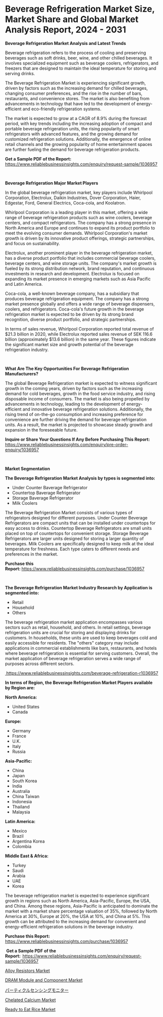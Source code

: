 <p><h1>Beverage Refrigeration Market Size, Market Share and Global Market Analysis Report, 2024 - 2031</h1></p><p><strong>Beverage Refrigeration Market Analysis and Latest Trends</strong></p>
<p><p>Beverage refrigeration refers to the process of cooling and preserving beverages such as soft drinks, beer, wine, and other chilled beverages. It involves specialized equipment such as beverage coolers, refrigerators, and freezers that are designed to maintain the ideal temperature for storing and serving drinks.</p><p>The Beverage Refrigeration Market is experiencing significant growth, driven by factors such as the increasing demand for chilled beverages, changing consumer preferences, and the rise in the number of bars, restaurants, and convenience stores. The market is also benefiting from advancements in technology that have led to the development of energy-efficient and eco-friendly refrigeration systems.</p><p>The market is expected to grow at a CAGR of 8.9% during the forecast period, with key trends including the increasing adoption of compact and portable beverage refrigeration units, the rising popularity of smart refrigerators with advanced features, and the growing demand for customized refrigeration solutions. Additionally, the emergence of online retail channels and the growing popularity of home entertainment spaces are further fueling the demand for beverage refrigeration products.</p></p>
<p><strong>Get a Sample PDF of the Report:&nbsp;</strong> <a href="https://www.reliablebusinessinsights.com/enquiry/request-sample/1036957">https://www.reliablebusinessinsights.com/enquiry/request-sample/1036957</a></p>
<p>&nbsp;</p>
<p><strong>Beverage Refrigeration Major Market Players</strong></p>
<p><p>In the global beverage refrigeration market, key players include Whirlpool Corporation, Electrolux, Daikin Industries, Dover Corporation, Haier, Edgestar, Ford, General Electrics, Coca-cola, and Koolatron. </p><p>Whirlpool Corporation is a leading player in this market, offering a wide range of beverage refrigeration products such as wine coolers, beverage centers, and compact refrigerators. The company has a strong presence in North America and Europe and continues to expand its product portfolio to meet the evolving consumer demands. Whirlpool Corporation's market growth is driven by its innovative product offerings, strategic partnerships, and focus on sustainability.</p><p>Electrolux, another prominent player in the beverage refrigeration market, has a diverse product portfolio that includes commercial beverage coolers, beverage centers, and wine storage units. The company's market growth is fueled by its strong distribution network, brand reputation, and continuous investments in research and development. Electrolux is focused on expanding its market presence in emerging markets such as Asia Pacific and Latin America.</p><p>Coca-cola, a well-known beverage company, has a subsidiary that produces beverage refrigeration equipment. The company has a strong market presence globally and offers a wide range of beverage dispensers, coolers, and refrigerators. Coca-cola's future growth in the beverage refrigeration market is expected to be driven by its strong brand recognition, diverse product portfolio, and strategic partnerships.</p><p>In terms of sales revenue, Whirlpool Corporation reported total revenue of $21.3 billion in 2020, while Electrolux reported sales revenue of SEK 116.6 billion (approximately $13.6 billion) in the same year. These figures indicate the significant market size and growth potential of the beverage refrigeration industry.</p></p>
<p>&nbsp;</p>
<p><strong>What Are The Key Opportunities For Beverage Refrigeration Manufacturers?</strong></p>
<p><p>The global Beverage Refrigeration market is expected to witness significant growth in the coming years, driven by factors such as the increasing demand for cold beverages, growth in the food service industry, and rising disposable income of consumers. The market is also being propelled by advancements in technology, leading to the development of energy-efficient and innovative beverage refrigeration solutions. Additionally, the rising trend of on-the-go consumption and increasing preference for convenience are further driving the demand for beverage refrigeration units. As a result, the market is projected to showcase steady growth and expansion in the foreseeable future.</p></p>
<p><strong>Inquire or Share Your Questions If Any Before Purchasing This Report:</strong> <a href="https://www.reliablebusinessinsights.com/enquiry/pre-order-enquiry/1036957">https://www.reliablebusinessinsights.com/enquiry/pre-order-enquiry/1036957</a></p>
<p>&nbsp;</p>
<p><strong>Market Segmentation</strong></p>
<p><strong>The Beverage Refrigeration Market Analysis by types is segmented into:</strong></p>
<p><ul><li>Under Counter Baverage Refrigerator</li><li>Countertop Baverage Refrigerator</li><li>Storage Baverage Refrigerator</li><li>Milk Coolers</li></ul></p>
<p><p>The Beverage Refrigeration Market consists of various types of refrigerators designed for different purposes. Under Counter Beverage Refrigerators are compact units that can be installed under countertops for easy access to drinks. Countertop Beverage Refrigerators are small units placed on top of countertops for convenient storage. Storage Beverage Refrigerators are larger units designed for storing a larger quantity of beverages. Milk Coolers are specifically designed to keep milk at the ideal temperature for freshness. Each type caters to different needs and preferences in the market.</p></p>
<p><strong>Purchase this Report:&nbsp;</strong><a href="https://www.reliablebusinessinsights.com/purchase/1036957">https://www.reliablebusinessinsights.com/purchase/1036957</a></p>
<p>&nbsp;</p>
<p><strong>The Beverage Refrigeration Market Industry Research by Application is segmented into:</strong></p>
<p><ul><li>Retail</li><li>Household</li><li>Others</li></ul></p>
<p><p>The beverage refrigeration market application encompasses various sectors such as retail, household, and others. In retail settings, beverage refrigeration units are crucial for storing and displaying drinks for customers. In households, these units are used to keep beverages cold and easily accessible for residents. The "others" category may include applications in commercial establishments like bars, restaurants, and hotels where beverage refrigeration is essential for serving customers. Overall, the market application of beverage refrigeration serves a wide range of purposes across different sectors.</p></p>
<p><a href="https://www.reliablebusinessinsights.com/beverage-refrigeration-r1036957">&nbsp;https://www.reliablebusinessinsights.com/beverage-refrigeration-r1036957</a></p>
<p><strong>In terms of Region, the Beverage Refrigeration Market Players available by Region are:</strong></p>
<p>
    <p> <strong> North America: </strong>
        <ul>
            <li>United States</li>
            <li>Canada</li>
        </ul>
        </p> 
    <p> <strong> Europe: </strong>
        <ul>
            <li>Germany</li>
            <li>France</li>
            <li>U.K.</li>
            <li>Italy</li>
            <li>Russia</li>
        </ul>
        </p> 
    <p> <strong> Asia-Pacific: </strong>
        <ul>
            <li>China</li>
            <li>Japan</li>
            <li>South Korea</li>
            <li>India</li>
            <li>Australia</li>
            <li>China Taiwan</li>
            <li>Indonesia</li>
            <li>Thailand</li>
            <li>Malaysia</li>
        </ul>
        </p> 
    <p> <strong> Latin America: </strong>
        <ul>
            <li>Mexico</li>
            <li>Brazil</li>
            <li>Argentina Korea</li>
            <li>Colombia</li>
        </ul>
        </p> 
    <p> <strong> Middle East & Africa: </strong>
        <ul>
            <li>Turkey</li>
            <li>Saudi</li>
            <li>Arabia</li>
            <li>UAE</li>
            <li>Korea</li>
        </ul>
    </p>
    </p>
<p><p>The beverage refrigeration market is expected to experience significant growth in regions such as North America, Asia-Pacific, Europe, the USA, and China. Among these regions, Asia-Pacific is anticipated to dominate the market with a market share percentage valuation of 35%, followed by North America at 30%, Europe at 20%, the USA at 10%, and China at 5%. This growth can be attributed to the increasing demand for convenient and energy-efficient refrigeration solutions in the beverage industry.</p></p>
<p><strong>Purchase this Report: </strong><a href="https://www.reliablebusinessinsights.com/purchase/1036957">https://www.reliablebusinessinsights.com/purchase/1036957</a></p>
<p>&nbsp;<strong>Get a Sample PDF of the Report:&nbsp;&nbsp;</strong><a href="https://www.reliablebusinessinsights.com/enquiry/request-sample/1036957">https://www.reliablebusinessinsights.com/enquiry/request-sample/1036957</a></p>
<p><strong></strong></p>
<p><p><a href="https://www.linkedin.com/pulse/alloy-resistors-market-analysis-sze-forecasted-period-from-1hyxe">Alloy Resistors Market</a></p><p><a href="https://www.linkedin.com/pulse/dram-module-component-market-outlook-industry-overview-forecast-ew2ne">DRAM Module and Component Market</a></p><p><a href="https://github.com/MacyOrn/Market-Research-Report-List-1/blob/main/5197829153769.md">パーティクルセンシングモニター</a></p><p><a href="https://github.com/lsapaaep8/Market-Research-Report-List-1/blob/main/chelated-calcium-market.md">Chelated Calcium Market</a></p><p><a href="https://github.com/qrkceaah30/Market-Research-Report-List-1/blob/main/ready-to-eat-rice-market.md">Ready to Eat Rice Market</a></p></p>